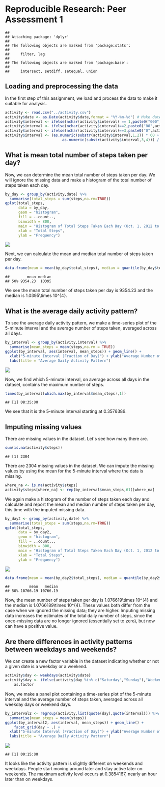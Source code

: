 # Reproducible Research: Peer Assessment 1


```
## 
## Attaching package: 'dplyr'
## 
## The following objects are masked from 'package:stats':
## 
##     filter, lag
## 
## The following objects are masked from 'package:base':
## 
##     intersect, setdiff, setequal, union
```
## Loading and preprocessing the data
In the first step of this assignment, we load and process the data to make it suitable for analysis.


```r
activity <- read.csv("../activity.csv")
activity$date <- as.Date(activity$date,format = "%Y-%m-%d") # Make date class of date 
activity$interval <- ifelse(nchar(activity$interval) == 1,paste0("000",activity$interval),activity$interval)
activity$interval <- ifelse(nchar(activity$interval)==2,paste0("00",activity$interval),activity$interval)
activity$interval <- ifelse(nchar(activity$interval)==3,paste0("0",activity$interval),activity$interval)
activity$interval <- (as.numeric(substr(activity$interval,1,2)) * 60 + 
                          as.numeric(substr(activity$interval,3,4))) / 1440 # Get interval in terms of fraction of day
```

## What is mean total number of steps taken per day?
Now, we can determine the mean total number of steps taken per day. We will ignore the missing data and make a histogram of the total number of steps taken each day. 


```r
by_day <- group_by(activity,date) %>%
  summarise(total_steps = sum(steps,na.rm=TRUE))
qplot(total_steps, 
      data = by_day, 
      geom = "histogram",
      fill = ..count..,
      binwidth = 800,
      main = "Histogram of Total Steps Taken Each Day (Oct. 1, 2012 to Nov. 30, 2012)",
      xlab = "Total Steps",
      ylab = "Frequency")
```

![](./PA1_template_files/figure-html/hist_steps-1.png) 

Next, we can calculate the mean and median total number of steps taken per day.


```r
data.frame(mean = mean(by_day$total_steps), median = quantile(by_day$total_steps,probs = 0.5))
```

```
##        mean median
## 50% 9354.23  10395
```

We see the mean total number of steps taken per day is 9354.23 and the median is 1.0395\times 10^{4}. 

## What is the average daily activity pattern?
To see the average daily activity pattern, we make a time-series plot of the 5-minute interval and the average number of steps taken, averaged across all days.


```r
by_interval <- group_by(activity,interval) %>%
  summarise(mean_steps = mean(steps,na.rm = TRUE))
ggplot(by_interval, aes(interval, mean_steps)) + geom_line() +
  xlab("5-minute Interval (Fraction of Day)") + ylab("Average Number of Steps, Across Days") + 
  labs(title = "Average Daily Activity Pattern")
```

![](./PA1_template_files/figure-html/daily_activity-1.png) 

Now, we find which 5-minute interval, on average across all days in the dataset, contains the maximum number of steps.


```r
times(by_interval[which.max(by_interval$mean_steps),1])
```

```
## [1] 08:35:00
```

We see that it is the 5-minute interval starting at 0.3576389.

## Imputing missing values
There are missing values in the dataset. Let's see how many there are.


```r
sum(is.na(activity$steps))
```

```
## [1] 2304
```

There are 2304 missing values in the dataset. We can impute the missing values by using the mean for the 5-minute interval where the data is missing.


```r
where_na <- is.na(activity$steps)
activity$steps[where_na] <- rep(by_interval$mean_steps,61)[where_na]
```

We again make a histogram of the number of steps taken each day and calculate and report the mean and median number of steps taken per day, this time with the imputed missing data.


```r
by_day2 <- group_by(activity,date) %>%
  summarise(total_steps = sum(steps,na.rm=TRUE))
qplot(total_steps, 
      data = by_day2, 
      geom = "histogram",
      fill = ..count..,
      binwidth = 800,
      main = "Histogram of Total Steps Taken Each Day (Oct. 1, 2012 to Nov. 30, 2012)",
      xlab = "Total Steps",
      ylab = "Frequency")
```

![](./PA1_template_files/figure-html/hist_steps2-1.png) 

```r
data.frame(mean = mean(by_day2$total_steps), median = quantile(by_day2$total_steps,probs = 0.5))
```

```
##         mean   median
## 50% 10766.19 10766.19
```

Now, the mean number of steps taken per day is 1.076619\times 10^{4} and the median is 1.0766189\times 10^{4}. These values both differ from the case when we ignored the missing data; they are higher. Imputing missing data increases the estimates of the total daily number of steps, since the once-missing data are no longer ignored (essentially set to zero), but now can have a positive value. 

## Are there differences in activity patterns between weekdays and weekends?
We can create a new factor variable in the dataset indicating whether or not a given date is a weekday or a weekend.


```r
activity$day <- weekdays(activity$date)
activity$day <- ifelse(activity$day %in% c("Saturday","Sunday"),"Weekend","Weekday") %>%
    as.factor
```

Now, we make a panel plot containing a time-series plot of the 5-minute interval and the average number of steps taken, averaged across all weekday days or weekend days.


```r
by_interval2 <- regroup(activity,list(quote(day),quote(interval))) %>%
  summarise(mean_steps = mean(steps))
ggplot(by_interval2, aes(interval, mean_steps)) + geom_line() +
    facet_grid(day ~ .) +
  xlab("5-minute Interval (Fraction of Day)") + ylab("Average Number of Steps, Across Days") + 
  labs(title = "Average Daily Activity Pattern")
```

![](./PA1_template_files/figure-html/weekday_end_plot-1.png) 


```
## [1] 09:15:00
```


It looks like the activity pattern is slightly different on weekends and weekdays. People start moving around later and stay active later on weekends. The maximum activity level occurs at 0.3854167, nearly an hour later than on weekdays. 













